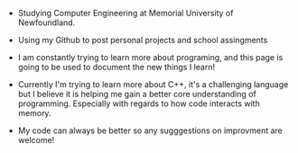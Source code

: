 - Studying Computer Engineering at Memorial University of Newfoundland.

- Using my Github to post personal projects and school assingments

- I am constantly trying to learn more about programing, and this page is going to be used to document the new things I learn!

- Currently I'm trying to learn more about C++, it's a challenging language but I believe it is helping me gain a better core understanding of programming.
  Especially with regards to how code interacts with memory.

- My code can always be better so any sugggestions on improvment are welcome!

